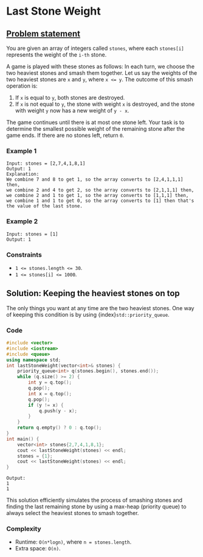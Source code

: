 # Last Stone Weight

## [Problem statement](https://leetcode.com/problems/last-stone-weight/)

You are given an array of integers called `stones`, where each `stones[i]` represents the weight of the `i-th` stone.

A game is played with these stones as follows: In each turn, we choose the two heaviest stones and smash them together. Let us say the weights of the two heaviest stones are `x` and `y`, where `x <= y`. The outcome of this smash operation is:

1. If `x` is equal to `y`, both stones are destroyed.
2. If `x` is not equal to `y`, the stone with weight `x` is destroyed, and the stone with weight `y` now has a new weight of `y - x`.

The game continues until there is at most one stone left. Your task is to determine the smallest possible weight of the remaining stone after the game ends. If there are no stones left, return `0`.

### Example 1

```text
Input: stones = [2,7,4,1,8,1]
Output: 1
Explanation: 
We combine 7 and 8 to get 1, so the array converts to [2,4,1,1,1] then,
we combine 2 and 4 to get 2, so the array converts to [2,1,1,1] then,
we combine 2 and 1 to get 1, so the array converts to [1,1,1] then,
we combine 1 and 1 to get 0, so the array converts to [1] then that's the value of the last stone.
```

### Example 2

```text
Input: stones = [1]
Output: 1
```

### Constraints

* `1 <= stones.length <= 30`.
* `1 <= stones[i] <= 1000`.
    

## Solution: Keeping the heaviest stones on top

The only things you want at any time are the two heaviest stones. One way of keeping this condition is by using {index}`std::priority_queue`.

### Code

```cpp
#include <vector>
#include <iostream>
#include <queue>
using namespace std;
int lastStoneWeight(vector<int>& stones) {
    priority_queue<int> q(stones.begin(), stones.end());
    while (q.size() >= 2) {
        int y = q.top();
        q.pop();
        int x = q.top();
        q.pop();
        if (y != x) {
            q.push(y - x);
        }
    }
    return q.empty() ? 0 : q.top();    
}
int main() {
    vector<int> stones{2,7,4,1,8,1};
    cout << lastStoneWeight(stones) << endl;
    stones = {1};
    cout << lastStoneWeight(stones) << endl;
}
```

```text
Output:
1
1
```

This solution efficiently simulates the process of smashing stones and finding the last remaining stone by using a max-heap (priority queue) to always select the heaviest stones to smash together.

### Complexity

* Runtime: `O(n*logn)`, where `n = stones.length`.   
* Extra space: `O(n)`.
    
    
    